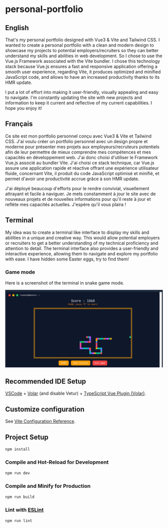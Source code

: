 # personal-portfolio

## English

That's my personal portfolio designed with Vue3 & Vite and Tailwind CSS. I wanted to create a personal portfolio with a clean and modern design to showcase my projects to potential employers/recruiters so they can better understand my skills and abilities in web development. So I chose to use the Vue.js Framework associated with the Vite bundler. I chose this technology stack because Vue.js ensures a fast and responsive application offering a smooth user experience, regarding Vite, it produces optimized and minified JavaScript code, and allows to have an increased productivity thanks to its HMR update.  

I put a lot of effort into making it user-friendly, visually appealing and easy to navigate. I'm constantly updating the site with new projects and information to keep it current and reflective of my current capabilities. I hope you enjoy it!

## Français

Ce site est mon portfolio personnel conçu avec Vue3 & Vite et Tailwind CSS. J'ai voulu créer un portfolio personnel avec un design propre et moderne pour présenter mes projets aux employeurs/recruteurs potentiels afin de leur permettre de mieux comprendre mes compétences et mes capacités en développement web. J'ai donc choisi d'utiliser le Framework Vue.js associé au bundler Vite. J'ai choisi ce stack technique, car Vue.js assure une application rapide et réactive offrant une expérience utilisateur fluide, concernant Vite, il produit du code JavaScript optimisé et minifié, et permet d'avoir une productivité accrue grâce à son HMR update.  

J'ai déployé beaucoup d'efforts pour le rendre convivial, visuellement attrayant et facile à naviguer. Je mets constamment à jour le site avec de nouveaux projets et de nouvelles informations pour qu'il reste à jour et reflète mes capacités actuelles. J'espère qu'il vous plaira !

## Terminal

My idea was to create a terminal like interface to display my skills and abilities in a unique and creative way. This would allow potential employers or recruiters to get a better understanding of my technical proficiency and attention to detail. The terminal interface also provides a user-friendly and interactive experience, allowing them to navigate and explore my portfolio with ease. I have hidden some Easter eggs, try to find them!

### Game mode

Here is a screenshot of the terminal in snake game mode.

![Terminal Game Mode (Snake)](./src/assets/images/snake.PNG "Terminal Game Mode (Snake)")

## Recommended IDE Setup

[VSCode](https://code.visualstudio.com/) + [Volar](https://marketplace.visualstudio.com/items?itemName=Vue.volar) (and disable Vetur) + [TypeScript Vue Plugin (Volar)](https://marketplace.visualstudio.com/items?itemName=Vue.vscode-typescript-vue-plugin).

## Customize configuration

See [Vite Configuration Reference](https://vitejs.dev/config/).

## Project Setup

```sh
npm install
```

### Compile and Hot-Reload for Development

```sh
npm run dev
```

### Compile and Minify for Production

```sh
npm run build
```

### Lint with [ESLint](https://eslint.org/)

```sh
npm run lint
```
